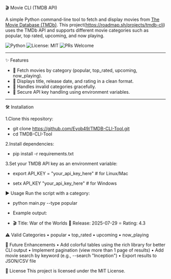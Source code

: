 🎬 Movie CLI (TMDB API)

A simple Python command-line tool to fetch and display movies from [The Movie Database (TMDb)](https://www.themoviedb.org/). This project(https://roadmap.sh/projects/tmdb-cli) uses the TMDb API and supports different movie categories such as popular, top rated, upcoming, and now playing.

![Python](https://img.shields.io/badge/Python-3.9-blue)
![License: MIT](https://img.shields.io/badge/License-MIT-green)
![PRs Welcome](https://img.shields.io/badge/PRs-welcome-brightgreen)

---

✨ Features
 - 🎥 Fetch movies by category (popular, top_rated, upcoming, now_playing).
 - 📆 Displays title, release date, and rating in a clean format.
- 🚫 Handles invalid categories gracefully.
- 🔐 Secure API key handling using environment variables.

---

🛠️ Installation

1.Clone this repository:
 - git clone https://github.com/Eyob49/TMDB-CLI-Tool.git
 - cd TMDB-CLI-Tool

2.Install dependencies:
- pip install -r requirements.txt

3.Set your TMDB API key as an environment variable:

- export API_KEY = "your_api_key_here" # for Linux/Mac

- setx API_KEY "your_api_key_here"   # for Windows

▶️ Usage 
Run the script with a category:

- python main.py --type popular

- Example output:

-   🎬 Title: War of the Worlds
    📅 Release: 2025-07-29
    ⭐ Rating: 4.3

⚠️ Valid Categories
• popular
• top_rated
• upcoming
• now_playing

🚀 Future Enhancements
• Add colorful tables using the rich library for better CLI output
• Implement pagination (view more than 1 page of results)
• Add movie search by keyword (e.g., --search "Inception")
• Export results to JSON/CSV file

📜 License
This project is licensed under the MIT License.



